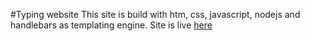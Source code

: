 #Typing website
This site is build with htm, css, javascript, nodejs and handlebars as templating engine. Site is live [here](http://138.2.85.188:8090 "Live Site Url")